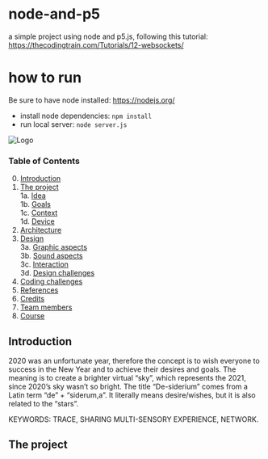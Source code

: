 # node-and-p5
a simple project using node and p5.js, following this tutorial: https://thecodingtrain.com/Tutorials/12-websockets/

# how to run

Be sure to have node installed: https://nodejs.org/

* install node dependencies: `npm install`
* run local server: `node server.js`


![Logo](images/logo.gif)

### Table of Contents
0. [Introduction](#introduction) <br>
1. [The project](#the-project) <br>
  1a. [Idea](#idea) <br>
  1b. [Goals](#goals) <br>
  1c. [Context](#context) <br>
  1d. [Device](#device) <br>
2. [Architecture](#architecture) <br>
3. [Design](#design) <br>
  3a. [Graphic aspects](#graphic-aspects) <br>
  3b. [Sound aspects](#sound-aspects) <br>
  3c. [Interaction](#interaction) <br>
  3d. [Design challenges](#design-challenges) <br>
4. [Coding challenges](#coding-challenges) <br>
5. [References](#references) <br>
6. [Credits](#credits) <br>
7. [Team members](#team-members) <br>
8. [Course](#course) <br>



## Introduction
2020 was an unfortunate year, therefore the concept is to wish everyone to success in the New Year and to achieve their desires and goals. The meaning is to create a brighter virtual “sky”, which represents the 2021, since 2020’s sky wasn’t so bright.
The title “De-siderium” comes from a Latin term “de” + “siderum,a”. It literally means desire/wishes, but it is also related to the “stars”.

KEYWORDS: TRACE, SHARING MULTI-SENSORY EXPERIENCE, NETWORK. <br>

## The project
